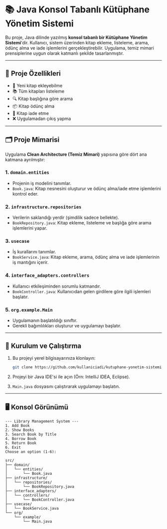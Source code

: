 # 📚 Java Konsol Tabanlı Kütüphane Yönetim Sistemi

Bu proje, Java dilinde yazılmış **konsol tabanlı bir Kütüphane Yönetim Sistemi**'dir. Kullanıcı, sistem üzerinden kitap ekleme, listeleme, arama, ödünç alma ve iade işlemlerini gerçekleştirebilir. Uygulama, temiz mimari prensiplerine uygun olarak katmanlı şekilde tasarlanmıştır.

---

## 🧩 Proje Özellikleri

- 📖 Yeni kitap ekleyebilme
- 📚 Tüm kitapları listeleme
- 🔍 Kitap başlığına göre arama
- 📦 Kitap ödünç alma
- 🔄 Kitap iade etme
- ❌ Uygulamadan çıkış yapma

---

## 🗂️ Proje Mimarisi

Uygulama **Clean Architecture (Temiz Mimari)** yapısına göre dört ana katmana ayrılmıştır:

### 1. **`domain.entities`**
- Projenin iş modelini tanımlar.
- `Book.java`: Kitap nesnesini oluşturur ve ödünç alma/iade etme işlemlerini kontrol eder.

### 2. **`infrastructure.repositories`**
- Verilerin saklandığı yerdir (şimdilik sadece bellekte).
- `BookRepository.java`: Kitap ekleme, listeleme ve başlığa göre arama işlemlerini yapar.

### 3. **`usecase`**
- İş kurallarını tanımlar.
- `BookService.java`: Kitap ekleme, arama, ödünç alma ve iade işlemlerinin iş mantığını içerir.

### 4. **`interface_adapters.controllers`**
- Kullanıcı etkileşiminden sorumlu katmandır.
- `BookController.java`: Kullanıcıdan gelen girdilere göre ilgili işlemleri başlatır.

### 5. **`org.example.Main`**
- Uygulamanın başlatıldığı sınıftır.
- Gerekli bağımlılıkları oluşturur ve uygulamayı başlatır.

---

## 🔧 Kurulum ve Çalıştırma

1. Bu projeyi yerel bilgisayarınıza klonlayın:
    ```bash
    git clone https://github.com/kullaniciadi/kutuphane-yonetim-sistemi.git
    ```

2. Projeyi bir Java IDE'si ile açın (Örn: IntelliJ IDEA, Eclipse).

3. `Main.java` dosyasını çalıştırarak uygulamayı başlatın.

---

## 🖥️ Konsol Görünümü

```text
--- Library Management System ---
1. Add Book
2. Show Books
3. Search Book by Title
4. Borrow Book
5. Return Book
6. Exit
Choose an option (1-6):

src/
├── domain/
│   └── entities/
│       └── Book.java
├── infrastructure/
│   └── repositories/
│       └── BookRepository.java
├── interface_adapters/
│   └── controllers/
│       └── BookController.java
├── usecase/
│   └── BookService.java
└── org/
    └── example/
        └── Main.java

